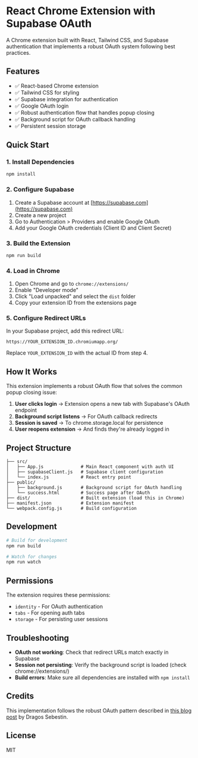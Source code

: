 # React Chrome Extension with Supabase OAuth

A Chrome extension built with React, Tailwind CSS, and Supabase authentication that implements a robust OAuth system following best practices.

## Features

- ✅ React-based Chrome extension
- ✅ Tailwind CSS for styling
- ✅ Supabase integration for authentication
- ✅ Google OAuth login
- ✅ Robust authentication flow that handles popup closing
- ✅ Background script for OAuth callback handling
- ✅ Persistent session storage

## Quick Start

### 1. Install Dependencies

```bash
npm install
```

### 2. Configure Supabase

1. Create a Supabase account at [https://supabase.com](https://supabase.com)
2. Create a new project
3. Go to Authentication > Providers and enable Google OAuth
4. Add your Google OAuth credentials (Client ID and Client Secret)

### 3. Build the Extension

```bash
npm run build
```

### 4. Load in Chrome

1. Open Chrome and go to `chrome://extensions/`
2. Enable "Developer mode"
3. Click "Load unpacked" and select the `dist` folder
4. Copy your extension ID from the extensions page

### 5. Configure Redirect URLs

In your Supabase project, add this redirect URL:

```
https://YOUR_EXTENSION_ID.chromiumapp.org/
```

Replace `YOUR_EXTENSION_ID` with the actual ID from step 4.

## How It Works

This extension implements a robust OAuth flow that solves the common popup closing issue:

1. **User clicks login** → Extension opens a new tab with Supabase's OAuth endpoint
2. **Background script listens** → For OAuth callback redirects
3. **Session is saved** → To chrome.storage.local for persistence
4. **User reopens extension** → And finds they're already logged in

## Project Structure

```
├── src/
│   ├── App.js              # Main React component with auth UI
│   ├── supabaseClient.js   # Supabase client configuration
│   └── index.js            # React entry point
├── public/
│   ├── background.js       # Background script for OAuth handling
│   └── success.html        # Success page after OAuth
├── dist/                   # Built extension (load this in Chrome)
├── manifest.json           # Extension manifest
└── webpack.config.js       # Build configuration
```

## Development

```bash
# Build for development
npm run build

# Watch for changes
npm run watch
```

## Permissions

The extension requires these permissions:

- `identity` - For OAuth authentication
- `tabs` - For opening auth tabs
- `storage` - For persisting user sessions

## Troubleshooting

- **OAuth not working**: Check that redirect URLs match exactly in Supabase
- **Session not persisting**: Verify the background script is loaded (check chrome://extensions/)
- **Build errors**: Make sure all dependencies are installed with `npm install`

## Credits

This implementation follows the robust OAuth pattern described in [this blog post](https://beastx.ro/supabase-login-with-oauth-in-chrome-extensions) by Dragos Sebestin.

## License

MIT
